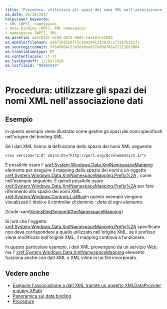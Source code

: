 ```yaml
---
title: "Procedura: utilizzare gli spazi dei nomi XML nell'associazione dati"
ms.date: 03/30/2017
helpviewer_keywords:
- XML [WPF], namespaces
- data binding [WPF], XML namespaces
- namespaces [WPF], XML
ms.assetid: a47c832f-dc84-48f2-96d5-cde18fc4284b
ms.openlocfilehash: ad671b81bdfc1c168294123d035ccf7287b3b2fc
ms.sourcegitcommit: 9f6df084c53a3da0ea657ed0d708a72213683084
ms.translationtype: MT
ms.contentlocale: it-IT
ms.lasthandoff: 12/09/2020
ms.locfileid: "96964549"
---
```

# <a name="how-to-use-xml-namespaces-in-data-binding"></a>Procedura: utilizzare gli spazi dei nomi XML nell'associazione dati
## <a name="example"></a>Esempio
 In questo esempio viene illustrato come gestire gli spazi dei nomi specificati nell'origine del binding XML.

 Se i dati XML hanno la definizione dello spazio dei nomi XML seguente:

 `<rss version="2.0" xmlns:dc="http://purl.org/dc/elements/1.1/">`

 È possibile usare l' <xref:System.Windows.Data.XmlNamespaceMapping> elemento per eseguire il mapping dello spazio dei nomi a un oggetto <xref:System.Windows.Data.XmlNamespaceMapping.Prefix%2A> , come nell'esempio seguente. È quindi possibile usare <xref:System.Windows.Data.XmlNamespaceMapping.Prefix%2A> per fare riferimento allo spazio dei nomi XML. <xref:System.Windows.Controls.ListBox>In questo esempio vengono visualizzati il *titolo* e il controller di dominio *: data* di ogni *elemento*.

 [!code-xaml[XmlnsBindSnippet#XmlNamespaceMapping](~/samples/snippets/csharp/VS_Snippets_Wpf/XmlnsBindSnippet/CS/Window1.xaml#xmlnamespacemapping)]

 Si noti che l'oggetto <xref:System.Windows.Data.XmlNamespaceMapping.Prefix%2A> specificato non deve corrispondere a quello utilizzato nell'origine XML. se il prefisso viene modificato nell'origine XML, il mapping continua a funzionare.

 In questo particolare esempio, i dati XML provengono da un servizio Web, ma l' <xref:System.Windows.Data.XmlNamespaceMapping> elemento funziona anche con dati XML o XML inline in un file incorporato.

## <a name="see-also"></a>Vedere anche

- [Eseguire l'associazione a dati XML tramite un oggetto XMLDataProvider e query XPath](how-to-bind-to-xml-data-using-an-xmldataprovider-and-xpath-queries.md)
- [Panoramica sul data binding](/dotnet/desktop-wpf/data/data-binding-overview)
- [Procedure](data-binding-how-to-topics.md)
